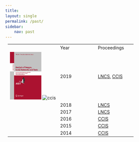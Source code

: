 ```yaml
---
title: 
layout: single
permalink: /past/
sidebar: 
    nav: past 
---
```


<center>
<table style="width: 97%">
    <tbody>
        <tr>
            <td style="width: 40%;"></td>
            <td style="width: 30%;">Year</td>
            <td>Proceedings</td>
        </tr>
        <tr>
            <td style="width: 40%;"> <img src="../assets/images/978-3-030-37334-4.jpg" alt="lncs" width=100 /> <img src="https://media.springernature.com/w306/springer-static/cover-hires/book/978-3-030-39575-9" alt="ccis" width=100 /></td>
            <td style="width: 30%;">2019</td>
            <td><a href="https://link.springer.com/book/10.1007/978-3-030-37334-4">LNCS</a>, <a href="https://link.springer.com/book/10.1007/978-3-030-39575-9">CCIS</a></td>
        </tr>
        <tr>
            <td style="width: 40%;"></td>
            <td style="width: 30%;">2018</td>
            <td><a href="https://link.springer.com/book/10.1007/978-3-030-11027-7">LNCS</a></td>
        </tr>
        <tr>
            <td style="width: 40%;"></td>
            <td style="width: 30%;">2017</td>
            <td><a href="https://link.springer.com/book/10.1007/978-3-319-73013-4">LNCS</a></td>
        </tr>
        <tr>
            <td></td>
            <td>2016</td>
            <td><a href="https://link.springer.com/book/10.1007/978-3-319-52920-2">CCIS</a></td>
        </tr>
        <tr>
          <td></td>
          <td>2015</td>
          <td><a href="https://link.springer.com/book/10.1007/978-3-319-26123-2">CCIS</a></td>
        </tr>
        <tr>
            <td></td>
            <td>2014</td>
            <td><a href="https://link.springer.com/book/10.1007/978-3-319-12580-0">CCIS</a></td>
        </tr>         
</tbody>
</table>
</center>
